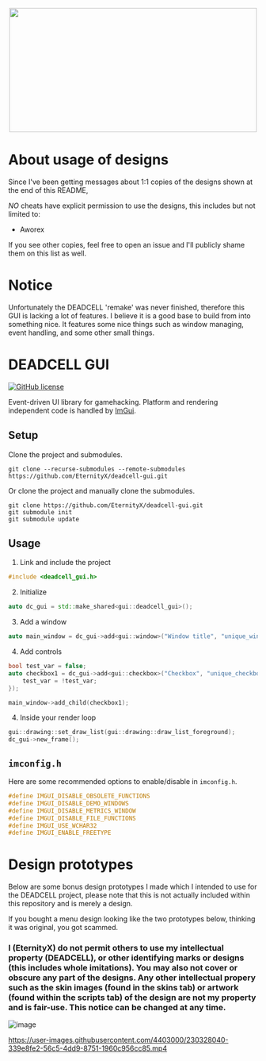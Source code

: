 <p align="center">
  <img width="500" height="250" src="https://i.imgur.com/cEwKoeV.png">
</p>

# About usage of designs
Since I've been getting messages about 1:1 copies of the designs shown at the end of this README,

_NO_ cheats have explicit permission to use the designs, this includes but not limited to:
- Aworex

If you see other copies, feel free to open an issue and I'll publicly shame them on this list as well.

# Notice
Unfortunately the DEADCELL 'remake' was never finished, therefore this GUI is lacking a lot of features. I believe it is a good base to build from into something nice. It features some nice things such as window managing, event handling, and some other small things.

# DEADCELL GUI
[![GitHub license](https://img.shields.io/badge/license-BSD3-red)](https://github.com/EternityX/DEADCELL-GUI/blob/master/LICENSE)

Event-driven UI library for gamehacking. Platform and rendering independent code is handled by [ImGui](https://github.com/ocornut/imgui).

## Setup
Clone the project and submodules.
```
git clone --recurse-submodules --remote-submodules https://github.com/EternityX/deadcell-gui.git
```

Or clone the project and manually clone the submodules.

```
git clone https://github.com/EternityX/deadcell-gui.git
git submodule init
git submodule update
```

## Usage
1. Link and include the project
```cpp
#include <deadcell_gui.h>
```

2. Initialize
```cpp
auto dc_gui = std::make_shared<gui::deadcell_gui>();
```

3. Add a window
```cpp
auto main_window = dc_gui->add<gui::window>("Window title", "unique_window_id");
```

4. Add controls
```cpp
bool test_var = false;
auto checkbox1 = dc_gui->add<gui::checkbox>("Checkbox", "unique_checkbox_id", &test_var, [&]() {
    test_var = !test_var;
});

main_window->add_child(checkbox1);
```

4. Inside your render loop
```cpp
gui::drawing::set_draw_list(gui::drawing::draw_list_foreground);
dc_gui->new_frame();
```

## `imconfig.h`
Here are some recommended options to enable/disable in `imconfig.h`.

```cpp
#define IMGUI_DISABLE_OBSOLETE_FUNCTIONS
#define IMGUI_DISABLE_DEMO_WINDOWS
#define IMGUI_DISABLE_METRICS_WINDOW
#define IMGUI_DISABLE_FILE_FUNCTIONS
#define IMGUI_USE_WCHAR32
#define IMGUI_ENABLE_FREETYPE
```

# Design prototypes

Below are some bonus design prototypes I made which I intended to use for the DEADCELL project, please note that this is not actually included within this repository and is merely a design.

If you bought a menu design looking like the two prototypes below, thinking it was original, you got scammed.

### I (EternityX) do not permit others to use my intellectual property (DEADCELL), or other identifying marks or designs (this includes whole imitations). You may also not cover or obscure any part of the designs. Any other intellectual propery such as the skin images (found in the skins tab) or artwork (found within the scripts tab) of the design are not my property and is fair-use. This notice can be changed at any time.

![image](https://user-images.githubusercontent.com/4403000/230327126-c4c0a408-07c5-4616-9100-14e13b10fc75.png)

https://user-images.githubusercontent.com/4403000/230328040-339e8fe2-56c5-4dd9-8751-1960c956cc85.mp4

